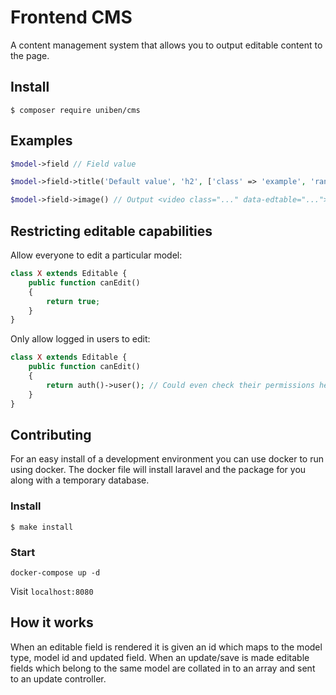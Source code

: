 # Frontend CMS

A content management system that allows you to output editable content to the page.

## Install

```shell script
$ composer require uniben/cms
```

## Examples

```php
$model->field // Field value
```

```php
$model->field->title('Default value', 'h2', ['class' => 'example', 'rand']) // Output <h2 class="example ..." rand data-edtable="...">Field value</h2>
```

```php
$model->field->image() // Output <video class="..." data-edtable="..."><source src="..." type="..."><source ...></h2>
```

## Restricting editable capabilities

Allow everyone to edit a particular model:

```php
class X extends Editable {
    public function canEdit()
    {
        return true;
    }
}
```

Only allow logged in users to edit:

```php
class X extends Editable {
    public function canEdit()
    {
        return auth()->user(); // Could even check their permissions here?
    }
}
```

## Contributing

For an easy install of a development environment you can use docker to run using docker. The docker file will install laravel and the package for you along with a temporary database.

### Install

```shell script
$ make install
``` 

### Start

```shell script
docker-compose up -d
```

Visit `localhost:8080`

## How it works

When an editable field is rendered it is given an id which maps to the model type, model id and updated field.
When an update/save is made editable fields which belong to the same model are collated in to an array and sent to an update controller.
